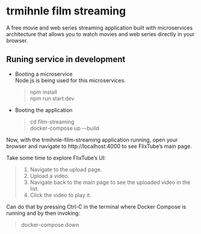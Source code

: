 # trmihnle film streaming

A free movie and web series streaming application built with microservices architecture that allows you to watch movies and web series directly in your browser.

## Runing service in development
- Booting a microservice <br>
    Node.js is being used for this microservices. <br> 
    > npm install <br>
    > npm run start:dev
- Booting the application <br>
    > cd film-streaming <br>
    > docker-compose up --build <br>
    
Now, with the trmihnle-film-streaming application running, open your browser and navigate to
http://localhost:4000 to see FlixTube’s main page.

Take some time to explore FlixTube’s UI: <br>
> 1. Navigate to the upload page.<br>
> 2. Upload a video. <br>
> 3. Navigate back to the main page to see the uploaded video in the list. <br>
> 4. Click the video to play it. <br>

Can do that by pressing Ctrl-C in the terminal where Docker Compose is running and by then invoking:  <br>
> docker-compose down <br>

